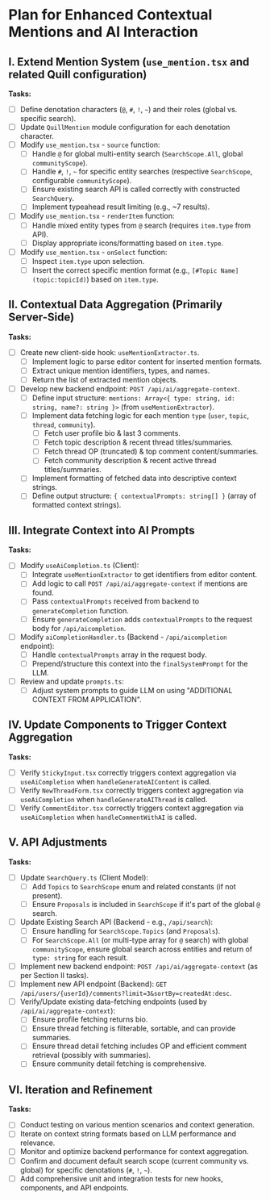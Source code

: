 # Plan for Enhanced Contextual Mentions and AI Interaction

## I. Extend Mention System (`use_mention.tsx` and related Quill configuration)

**Tasks:**
- [ ] Define denotation characters (`@`, `#`, `!`, `~`) and their roles (global vs. specific search).
- [ ] Update `QuillMention` module configuration for each denotation character.
- [ ] Modify `use_mention.tsx` - `source` function:
    - [ ] Handle `@` for global multi-entity search (`SearchScope.All`, global `communityScope`).
    - [ ] Handle `#`, `!`, `~` for specific entity searches (respective `SearchScope`, configurable `communityScope`).
    - [ ] Ensure existing search API is called correctly with constructed `SearchQuery`.
    - [ ] Implement typeahead result limiting (e.g., ~7 results).
- [ ] Modify `use_mention.tsx` - `renderItem` function:
    - [ ] Handle mixed entity types from `@` search (requires `item.type` from API).
    - [ ] Display appropriate icons/formatting based on `item.type`.
- [ ] Modify `use_mention.tsx` - `onSelect` function:
    - [ ] Inspect `item.type` upon selection.
    - [ ] Insert the correct specific mention format (e.g., `[#Topic Name](topic:topicId)`) based on `item.type`.

## II. Contextual Data Aggregation (Primarily Server-Side)

**Tasks:**
- [ ] Create new client-side hook: `useMentionExtractor.ts`.
    - [ ] Implement logic to parse editor content for inserted mention formats.
    - [ ] Extract unique mention identifiers, types, and names.
    - [ ] Return the list of extracted mention objects.
- [ ] Develop new backend endpoint: `POST /api/ai/aggregate-context`.
    - [ ] Define input structure: `mentions: Array<{ type: string, id: string, name?: string }>` (from `useMentionExtractor`).
    - [ ] Implement data fetching logic for each mention `type` (`user`, `topic`, `thread`, `community`).
        - [ ] Fetch user profile bio & last 3 comments.
        - [ ] Fetch topic description & recent thread titles/summaries.
        - [ ] Fetch thread OP (truncated) & top comment content/summaries.
        - [ ] Fetch community description & recent active thread titles/summaries.
    - [ ] Implement formatting of fetched data into descriptive context strings.
    - [ ] Define output structure: `{ contextualPrompts: string[] }` (array of formatted context strings).

## III. Integrate Context into AI Prompts

**Tasks:**
- [ ] Modify `useAiCompletion.ts` (Client):
    - [ ] Integrate `useMentionExtractor` to get identifiers from editor content.
    - [ ] Add logic to call `POST /api/ai/aggregate-context` if mentions are found.
    - [ ] Pass `contextualPrompts` received from backend to `generateCompletion` function.
    - [ ] Ensure `generateCompletion` adds `contextualPrompts` to the request body for `/api/aicompletion`.
- [ ] Modify `aiCompletionHandler.ts` (Backend - `/api/aicompletion` endpoint):
    - [ ] Handle `contextualPrompts` array in the request body.
    - [ ] Prepend/structure this context into the `finalSystemPrompt` for the LLM.
- [ ] Review and update `prompts.ts`:
    - [ ] Adjust system prompts to guide LLM on using "ADDITIONAL CONTEXT FROM APPLICATION".

## IV. Update Components to Trigger Context Aggregation

**Tasks:**
- [ ] Verify `StickyInput.tsx` correctly triggers context aggregation via `useAiCompletion` when `handleGenerateAIContent` is called.
- [ ] Verify `NewThreadForm.tsx` correctly triggers context aggregation via `useAiCompletion` when `handleGenerateAIThread` is called.
- [ ] Verify `CommentEditor.tsx` correctly triggers context aggregation via `useAiCompletion` when `handleCommentWithAI` is called.

## V. API Adjustments

**Tasks:**
- [ ] Update `SearchQuery.ts` (Client Model):
    - [ ] Add `Topics` to `SearchScope` enum and related constants (if not present).
    - [ ] Ensure `Proposals` is included in `SearchScope` if it's part of the global `@` search.
- [ ] Update Existing Search API (Backend - e.g., `/api/search`):
    - [ ] Ensure handling for `SearchScope.Topics` (and `Proposals`).
    - [ ] For `SearchScope.All` (or multi-type array for `@` search) with global `communityScope`, ensure global search across entities and return of `type: string` for each result.
- [ ] Implement new backend endpoint: `POST /api/ai/aggregate-context` (as per Section II tasks).
- [ ] Implement new API endpoint (Backend): `GET /api/users/{userId}/comments?limit=3&sortBy=createdAt:desc`.
- [ ] Verify/Update existing data-fetching endpoints (used by `/api/ai/aggregate-context`):
    - [ ] Ensure profile fetching returns bio.
    - [ ] Ensure thread fetching is filterable, sortable, and can provide summaries.
    - [ ] Ensure thread detail fetching includes OP and efficient comment retrieval (possibly with summaries).
    - [ ] Ensure community detail fetching is comprehensive.

## VI. Iteration and Refinement

**Tasks:**
- [ ] Conduct testing on various mention scenarios and context generation.
- [ ] Iterate on context string formats based on LLM performance and relevance.
- [ ] Monitor and optimize backend performance for context aggregation.
- [ ] Confirm and document default search scope (current community vs. global) for specific denotations (`#`, `!`, `~`).
- [ ] Add comprehensive unit and integration tests for new hooks, components, and API endpoints. 